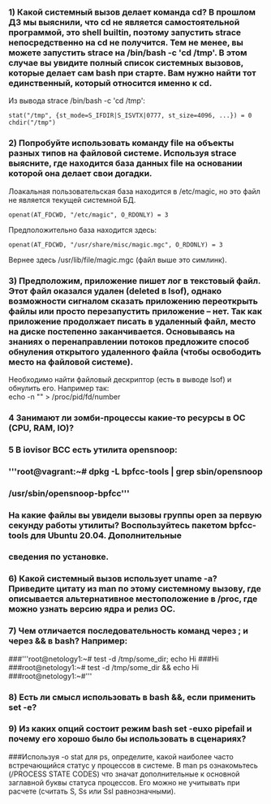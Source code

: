 ### 1) Какой системный вызов делает команда cd? В прошлом ДЗ мы выяснили, что cd не является самостоятельной программой, это shell builtin, поэтому запустить strace непосредственно на cd не получится. Тем не менее, вы можете запустить strace на /bin/bash -c 'cd /tmp'. В этом случае вы увидите полный список системных вызовов, которые делает сам bash при старте. Вам нужно найти тот единственный, который относится именно к cd.

Из вывода strace /bin/bash -c 'cd /tmp':

	stat("/tmp", {st_mode=S_IFDIR|S_ISVTX|0777, st_size=4096, ...}) = 0
	chdir("/tmp")

### 2) Попробуйте использовать команду file на объекты разных типов на файловой системе. Используя strace выясните, где находится база данных file на основании которой она делает свои догадки.

Лоакальная пользовательская база находится в /etc/magic, но это файл не является текущей системной БД.
 
    openat(AT_FDCWD, "/etc/magic", O_RDONLY) = 3

Предположительно база находится здесь:

	openat(AT_FDCWD, "/usr/share/misc/magic.mgc", O_RDONLY) = 3

Вернее здесь /usr/lib/file/magic.mgc (файл выше это симлинк).

### 3) Предположим, приложение пишет лог в текстовый файл. Этот файл оказался удален (deleted в lsof), однако возможности сигналом сказать приложению переоткрыть файлы или просто перезапустить приложение – нет. Так как приложение продолжает писать в удаленный файл, место на диске постепенно заканчивается. Основываясь на знаниях о перенаправлении потоков предложите способ обнуления открытого удаленного файла (чтобы освободить место на файловой системе).

Необходимо найти файловый дескриптор (есть в выводе lsof) и обнулить его. Например так:  
	echo -n "" > /proc/pid/fd/number

### 4 Занимают ли зомби-процессы какие-то ресурсы в ОС (CPU, RAM, IO)?

### 5 В iovisor BCC есть утилита opensnoop:
### '''root@vagrant:~# dpkg -L bpfcc-tools | grep sbin/opensnoop
### /usr/sbin/opensnoop-bpfcc'''
### На какие файлы вы увидели вызовы группы open за первую секунду работы утилиты? Воспользуйтесь пакетом bpfcc-tools для Ubuntu 20.04. Дополнительные 
### сведения по установке.

### 6) Какой системный вызов использует uname -a? Приведите цитату из man по этому системному вызову, где описывается альтернативное местоположение в /proc, где можно узнать версию ядра и релиз ОС.

### 7) Чем отличается последовательность команд через ; и через && в bash? Например:
###'''root@netology1:~# test -d /tmp/some_dir; echo Hi
###Hi
###root@netology1:~# test -d /tmp/some_dir && echo Hi
###root@netology1:~#'''

### 8) Есть ли смысл использовать в bash &&, если применить set -e?

### 9) Из каких опций состоит режим bash set -euxo pipefail и почему его хорошо было бы использовать в сценариях?
###Используя -o stat для ps, определите, какой наиболее часто встречающийся статус у процессов в системе. В man ps ознакомьтесь (/PROCESS STATE CODES) что значат дополнительные к основной заглавной буквы статуса процессов. Его можно не учитывать при расчете (считать S, Ss или Ssl равнозначными).